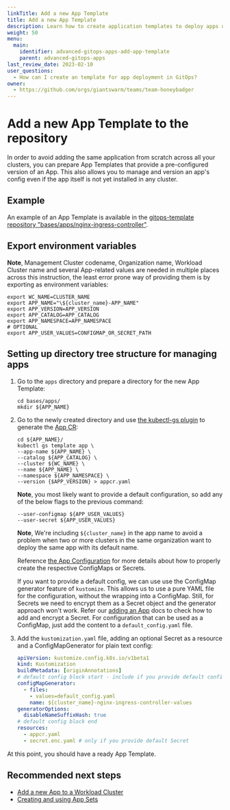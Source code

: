 ```yaml
---
linkTitle: Add a new App Template
title: Add a new App Template
description: Learn how to create application templates to deploy apps using GitOps.
weight: 50
menu:
  main:
    identifier: advanced-gitops-apps-add-app-template
    parent: advanced-gitops-apps
last_review_date: 2023-02-10
user_questions:
  - How can I create an template for app deployment in GitOps?
owner:
  - https://github.com/orgs/giantswarm/teams/team-honeybadger
---
```


# Add a new App Template to the repository

In order to avoid adding the same application from scratch across all your clusters, you can prepare App Templates that provide a pre-configured version of an App. This also allows you to manage and version an app's config even if the app itself is not yet installed in any cluster.

## Example

An example of an App Template is available in the [gitops-template repository "bases/apps/nginx-ingress-controller"](https://github.com/giantswarm/gitops-template/tree/main/bases/apps/nginx-ingress-controller).

## Export environment variables

**Note**, Management Cluster codename, Organization name, Workload Cluster name and several App-related values are needed in multiple places across this instruction, the least error prone way of providing them is by exporting as environment variables:

```nohighlight
export WC_NAME=CLUSTER_NAME
export APP_NAME="\${cluster_name}-APP_NAME"
export APP_VERSION=APP_VERSION
export APP_CATALOG=APP_CATALOG
export APP_NAMESPACE=APP_NAMESPACE
# OPTIONAL
export APP_USER_VALUES=CONFIGMAP_OR_SECRET_PATH
```

## Setting up directory tree structure for managing apps

1. Go to the `apps` directory and prepare a directory for the new App Template:

    ```nohighlight
    cd bases/apps/
    mkdir ${APP_NAME}
    ```

1. Go to the newly created directory and use [the kubectl-gs plugin](https://github.com/giantswarm/kubectl-gs) to generate the [App CR](https://docs.giantswarm.io/ui-api/kubectl-gs/template-app/):

    ```nohighlight
    cd ${APP_NAME}/
    kubectl gs template app \
    --app-name ${APP_NAME} \
    --catalog ${APP_CATALOG} \
    --cluster ${WC_NAME} \
    --name ${APP_NAME} \
    --namespace ${APP_NAMESPACE} \
    --version {$APP_VERSION} > appcr.yaml
    ```

    **Note**, you most likely want to provide a default configuration, so add any of the below flags to the previous command:

    ```nohighlight
    --user-configmap ${APP_USER_VALUES}
    --user-secret ${APP_USER_VALUES}
    ```

    **Note**, We're including `${cluster_name}` in the app name to avoid a problem when two or more clusters in the same organization want to deploy the same app with its default name.

    Reference [the App Configuration](https://docs.giantswarm.io/app-platform/app-configuration/) for more details about
    how to properly create the respective ConfigMaps or Secrets.

    If you want to provide a default config, we can use use the ConfigMap generator feature of `kustomize`. This allows us to use a pure YAML file for the configuration, without the wrapping into a ConfigMap. Still, for Secrets we need to encrypt them as a Secret object and the generator approach won't work. Refer our [adding an App](./add_appcr.md) docs to check how to add and encrypt a Secret. For configuration that can be used as a ConfigMap, just add the content to a `default_config.yaml` file.

1. Add the `kustomization.yaml` file, adding an optional Secret as a resource and a ConfigMapGenerator for plain text config:

    ```yaml
    apiVersion: kustomize.config.k8s.io/v1beta1
    kind: Kustomization
    buildMetadata: [originAnnotations]
    # default config block start - include if you provide default config
    configMapGenerator:
      - files:
        - values=default_config.yaml
        name: ${cluster_name}-nginx-ingress-controller-values
    generatorOptions:
      disableNameSuffixHash: true
    # default config block end
    resources:
      - appcr.yaml
      - secret.enc.yaml # only if you provide default Secret
    ```

At this point, you should have a ready App Template.

## Recommended next steps

- [Add a new App to a Workload Cluster](/advanced/gitops/apps/add_appcr/)
- [Creating and using App Sets](/advanced/gitops/apps/app_sets/)
